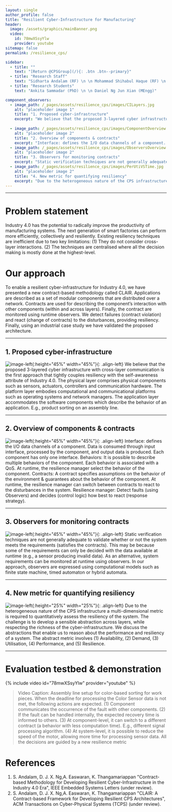 ```yaml
---
layout: single
author_profile: false
title: "Resilient Cyber-Infrastructure for Manufacturing"
header:
  image: /assets/graphics/mainBanner.png
  video:
    id: 78mwXSsyYlw
    provider: youtube
sitemap: false
permalink: /resilience_cps/

sidebar:
  - title: ""
    text: "[Return @CPSGroup](/){: .btn .btn--primary}"
  - title: "Research Staff"
    text: "Sidharta Andalam (RF) \n \n Mohammad Shihabul Haque (RF) \n \n Daniel Ng Jun Xian (RA)"
  - title: "Research Students"
    text: "Ankita Sammadar (PhD) \n \n Daniel Ng Jun Xian (MEngg)"    

component_observers:
  - image_path: /_pages/assets/resilience_cps/images/CILayers.jpg
    alt: "placeholder image 1"
    title: "1. Proposed cyber-infrastructure"
    excerpt: "We believe that the proposed 3-layered cyber infrastructure with cross-layer communication is the first approach that tightly couples resiliency with the self-awareness attribute of Industry 4.0. The physical layer comprises physical components such as sensors, actuators, controllers and communication hardware. The platform layer embodies computational and communicational platforms such as operating systems and network managers. The application layer accommodates the software components which describe the behavior of an application. E.g., product sorting on an assembly line."
    
  - image_path: /_pages/assets/resilience_cps/images/ComponentOverview.jpg
    alt: "placeholder image 2"
    title: "2. Overview of components & contracts"
    excerpt: "Interface: defines the I/O data channels of a component. Data is consumed through input interface, processed by the component, and output data is produced. Each component has only one interface. Behaviors: It is possible to describe multiple behaviors of the component. Each behavior is associated with a QoS. At runtime, the resilience manager select the behavior of the component. Contracts: A contract specifies assumptions on the behavior of the environment & guarantees about the behavior of the component. At runtime, the resilience manager can switch between contracts to react to the disturbances in the system. Resilience manager: Detect faults (using Observers) and decides (control logic) how best to react (response strategy)."
  - image_path: /_pages/assets/resilience_cps/images/ObserversOverview.jpg
    alt: "placeholder image 2"
    title: "3. Observers for monitoring contracts"
    excerpt: "Static verification techniques are not generally adequate to validate whether or not the system meets the requirements (satisfies the contracts). This may be because some of the requirements can only be decided with the data available at runtime (e.g., a sensor producing invalid data). As an alternative, system requirements can be monitored at runtime using observers. In our approach, observers are expressed using computational models such as finite state machine, timed automaton or hybrid automata."
  - image_path: /_pages/assets/resilience_cps/images/PerUtiVSTime.jpg
    alt: "placeholder image 2"
    title: "4. New metric for quantifying resiliency"
    excerpt: "Due to the heterogeneous nature of the CPS infrastructure a multi-dimensional metric is required to quantitatively assess the resiliency of the system. The challenge is to develop a sensible abstraction across layers, while respecting the richness of the cyber-infrastructure. We discuss the abstractions that enable us to reason about the performance and resiliency of a system. The abstract metric involves (1) Availability, (2) Demand, (3) Utilisation, (4) Performance, and (5) Resilience."
---
```


******

# Problem statement
Industry 4.0 has the potential to radically improve the productivity of manufacturing systems. The next generation of smart factories can perform more efficiently, collectively and resiliently. Existing resiliency techniques are inefficient due to two key limitations: (1) They do not consider cross-layer interactions. (2) The techniques are centralised where all the decision making is mostly done at the highest-level.

# Our approach

To enable a resilient cyber-infrastructure for Industry 4.0, we have presented a new contract-based methodology called CLAIR. Applications are described as a set of modular components that are distributed over a network. Contracts are used for describing the component’s interaction with other components (within and across layers). Finally, the contract are monitored using runtime observers. We detect failures (contract violation) and react (change of contracts) to the disturbances, providing resiliency. Finally, using an industrial case study we have validated the proposed architecture.

******
## 1. Proposed cyber-infrastructure

![image-left](/_pages/assets/resilience_cps/images/CILayers.jpg){:height="45%" width="45%"}{: .align-left}
We believe that the proposed 3-layered cyber infrastructure with cross-layer communication is the first approach that tightly couples resiliency with the self-awareness attribute of Industry 4.0. The physical layer comprises physical components such as sensors, actuators, controllers and communication hardware. The platform layer embodies computational and communicational platforms such as operating systems and network managers. The application layer accommodates the software components which describe the behavior of an application. E.g., product sorting on an assembly line.  

******

## 2. Overview of components & contracts
![image-left](/_pages/assets/resilience_cps/images/ComponentOverview.jpg){:height="45%" width="45%"}{: .align-left}
Interface: defines the I/O data channels of a component. Data is consumed through input interface, processed by the component, and output data is produced. Each component has only one interface. Behaviors: It is possible to describe multiple behaviors of the component. Each behavior is associated with a QoS. At runtime, the resilience manager select the behavior of the component. Contracts: A contract specifies assumptions on the behavior of the environment & guarantees about the behavior of the component. At runtime, the resilience manager can switch between contracts to react to the disturbances in the system. Resilience manager: Detect faults (using Observers) and decides (control logic) how best to react (response strategy).  

******

## 3. Observers for monitoring contracts
![image-left](/_pages/assets/resilience_cps/images/ObserversOverview.jpg){:height="45%" width="45%"}{: .align-left}
Static verification techniques are not generally adequate to validate whether or not the system meets the requirements (satisfies the contracts). This may be because some of the requirements can only be decided with the data available at runtime (e.g., a sensor producing invalid data). As an alternative, system requirements can be monitored at runtime using observers. In our approach, observers are expressed using computational models such as finite state machine, timed automaton or hybrid automata.  

******

## 4. New metric for quantifying resiliency
![image-left](/_pages/assets/resilience_cps/images/PerUtiVSTime.jpg){:height="25%" width="25%"}{: .align-left}
Due to the heterogeneous nature of the CPS infrastructure a multi-dimensional metric is required to quantitatively assess the resiliency of the system. The challenge is to develop a sensible abstraction across layers, while respecting the richness of the cyber-infrastructure. We discuss the abstractions that enable us to reason about the performance and resiliency of a system. The abstract metric involves (1) Availability, (2) Demand, (3) Utilisation, (4) Performance, and (5) Resilience.  


******

# Evaluation testbed & demonstration
{% include video id="78mwXSsyYlw" provider="youtube" %}

> Video Caption: Assembly line setup for color-based sorting for work pieces. When the deadline for processing the Color Sensor data is not met, the following actions are expected. (1) Component communicates the occurrence of the fault with other components. (2) If the fault can be handled internally, the expected recovery time is informed to others. (3) At component-level, it can switch to a different contract (a behavior with less computation time). E.g., different signal processing algorithm. (4) At system-level, it is possible to reduce the speed of the motor, allowing more time for processing sensor data. All the decisions are guided by a new resilience metric

# References
<ol>
<li>S. Andalam, D. J. X. Ng,A. Easwaran, K. Thangamariappan "Contract-based Methodology for Developing Resilient Cyber-Infrastructure in the Industry 4.0 Era", IEEE Embedded Systems Letters (under review).</li>
<li>S. Andalam, D. J. X. Ng,A. Easwaran, K. Thangamariappan "CLAIR: A Contract-based Framework for Developing
Resilient CPS Architectures", ACM Transactions on Cyber-Physical Systems (TCPS) (under review).</li>
</ol>